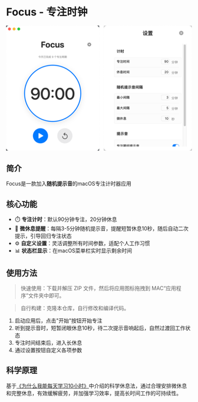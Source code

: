 # Focus - 专注时钟

![Focus应用界面](images/image.png)

## 简介

Focus是一款加入**随机提示音**的macOS专注计时器应用

## 核心功能

- ⏱️ **专注计时**：默认90分钟专注，20分钟休息
- 🔔 **微休息提醒**：每隔3-5分钟随机提示音，提醒短暂休息10秒，随后自动二次提示，引导回归专注状态
- ⚙️ **自定义设置**：灵活调整所有时间参数，适配个人工作习惯
- 📊 **状态栏显示**：在macOS菜单栏实时显示剩余时间

## 使用方法
> 快速使用：下载并解压 ZIP 文件，然后将应用图标拖拽到 MAC“应用程序”文件夹中即可。

> 自行构建：克隆本仓库，自行修改和编译代码。
1. 启动应用后，点击"开始"按钮开始专注
2. 听到提示音时，短暂闭眼休息10秒，待二次提示音响起后，自然过渡回工作状态
3. 专注时间结束后，进入长休息
4. 通过设置按钮自定义各项参数

## 科学原理

基于[《为什么我能每天学习10小时》](https://www.bilibili.com/video/BV1naLozQEBq)中介绍的科学休息法，通过合理安排微休息和完整休息，有效缓解疲劳，并加强学习效率，提高长时间工作的可持续性。
